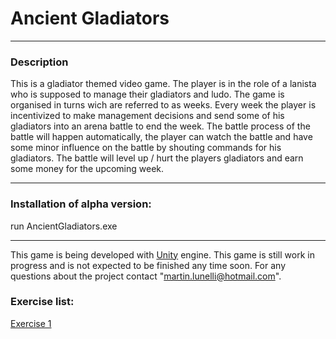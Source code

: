 # Ancient Gladiators
***
### Description
This is a gladiator themed video game. The player is in the role of a lanista who is supposed to manage their gladiators and ludo. The game is organised in turns wich are referred to as weeks. Every week the player is incentivized to make management decisions and send some of his gladiators into an arena battle to end the week. The battle process of the battle will happen automatically, the player can watch the battle and have some minor influence on the battle by shouting commands for his gladiators. The battle will level up / hurt the players gladiators and earn some money for the upcoming week.
***
### Installation of alpha version:
run AncientGladiators.exe
***
This game is being developed with [Unity](http://www.unity.com) engine.
This game is still work in progress and is not expected to be finished any time soon.
For any questions about the project contact "martin.lunelli@hotmail.com".

### Exercise list:
[Exercise 1](exercise1)